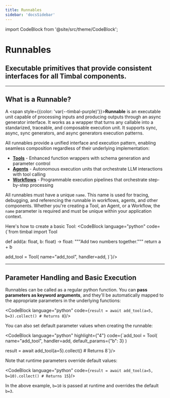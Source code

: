 ```yaml
---
title: Runnables
sidebar: 'docsSidebar'
---
```

import CodeBlock from '@site/src/theme/CodeBlock';


# Runnables

<h2 className="subtitle" style={{marginTop: '0px', fontSize: '1.1rem', fontWeight: 'normal'}}>
Executable primitives that provide consistent interfaces for all Timbal components.
</h2>

---

## What is a Runnable?
A <span style={{color: 'var(--timbal-purple)'}}><strong>Runnable</strong></span> is an executable unit capable of processing inputs and producing outputs through an async generator interface. It works as a wrapper that turns any callable into a standarized, traceable, and composable execution unit. It supports sync, async, sync generators, and async generators execution patterns.

All runnables provide a unified interface and execution pattern, enabling seamless composition regardless of their underlying implementation:

- **[Tools](../agents/tools)** - Enhanced function wrappers with schema generation and parameter control
- **[Agents](../agents/index.md)** - Autonomous execution units that orchestrate LLM interactions with tool calling
- **[Workflows](../workflows/index.md)** - Programmable execution pipelines that orchestrate step-by-step processing

All runnables must have a unique `name`. This name is used for tracing, debugging, and referencing the runnable in workflows, agents, and other components. Whether you're creating a Tool, an Agent, or a Workflow, the `name` parameter is required and must be unique within your application context.

Here's how to create a basic Tool:
<CodeBlock language="python" code={`from timbal import Tool

def add(a: float, b: float) -> float:
    """Add two numbers together."""
    return a + b

add_tool = Tool(
    name="add_tool",
    handler=add,
)`}/>

---

## Parameter Handling and Basic Execution

Runnables can be called as a regular python function. You can **pass parameters as keyword arguments**, and they'll be automatically mapped to the appropriate parameters in the underlying functions:

<CodeBlock language="python" code={`result = await add_tool(a=5, b=3).collect() # Returns 8`}/>

You can also set default parameter values when creating the runnable:

<CodeBlock language="python" highlight={"4"} code={`add_tool = Tool(
    name="add_tool",
    handler=add,
    default_params={"b": 3}
)

result = await add_tool(a=5).collect() # Returns 8`}/>

Note that runtime parameters override default values:

<CodeBlock language="python" code={`result = await add_tool(a=5, b=10).collect() # Returns 15`}/>

In the above example, `b=10` is passed at runtime and overrides the default `b=3`.
